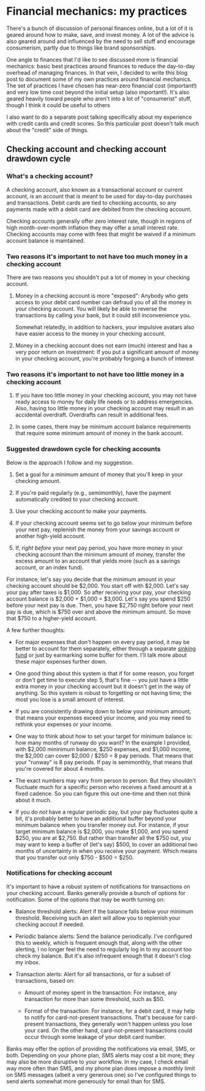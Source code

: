 # Financial mechanics: my practices

There's a bunch of discussion of personal finances online, but a lot
of it is geared around how to make, save, and invest money. A lot of
the advice is also geared around and influenced by the need to sell
stuff and encourage consumerism, partly due to things like brand
sponsorships.

One angle to finances that I'd like to see discussed more is financial
mechanics: basic best practices around finances to reduce the
day-to-day overhead of managing finances. In that vein, I decided to
write this blog post to document some of my own practices around
financial mechanics. The set of practices I have chosen has near-zero
financial cost (important!) and very low time cost beyond the initial
setup (also important!). It's also geared heavily toward people who aren't into a lot of "consumerist" stuff, though I think it could be useful to others

I also want to do a separate post talking specifically about my
experience with credit cards and credit scores. So this particular
post doesn't talk much about the "credit" side of things.

## Checking account and checking account drawdown cycle

### What's a checking account?

A checking account, also known as a transactional account or current
account, is an account that is meant to be used for day-to-day
purchases and transactions. Debit cards are tied to checking accounts,
so any payments made with a debit card are debited from the checking
account.

Checking accounts generally offer zero interest rate, though in
regions of high month-over-month inflation they may offer a small
interest rate. Checking accounts may come with fees that might be
waived if a minimum account balance is maintained.

### Two reasons it's important to not have too much money in a checking account

There are two reasons you shouldn't put a lot of money in your
checking account.

1. Money in a checking account is more "exposed": Anybody who gets
   access to your debit card number can defraud you of all the money
   in your checking account. You will likely be able to reverse the
   transactions by calling your bank, but it could still inconvenience
   you.

   Somewhat relatedly, in addition to hackers, your impulsive avatars
   also have easier access to the money in your checking account.

2. Money in a checking account does not earn (much) interest and has a
   very poor return on investment: If you put a significant amount of
   money in your checking account, you're probably forgoing a bunch of
   interest

### Two reasons it's important to not have too little money in a checking account

1. If you have too little money in your checking account, you may not
   have ready access to money for daily life needs or to address
   emergencies. Also, having too little money in your checking account
   may result in an accidental overdraft. Overdrafts can result in
   additional fees.

2. In some cases, there may be minimum account balance requirements
   that require some minimum amount of money in the bank account.

### Suggested drawdown cycle for checking accounts

Below is the approach I follow and my suggestion.

1. Set a goal for a minimum amount of money that you'll keep in your
   checking amount.

2. If you're paid regularly (e.g., semimonthly), have the payment
   automatically credited to your checking account.

3. Use your checking account to make your payments.

4. If your checking account seems set to go below your minimum before
   your next pay, replenish the money from your savings account or
   another high-yield account.

5. If, *right before* your next pay period, you have more money in
   your checking account than the minimum amount of money, transfer
   the excess amount to an account that yields more (such as a savings
   account, or an index fund).

For instance, let's say you decide that the minimum amount in your
checking account should be $2,000. You start off with $2,000. Let's
say your pay after taxes is $1,000. So after receiving your pay, your
checking account balance is $2,000 + $1,000 = $3,000. Let's say you
spend $250 before your next pay is due. Then, you have $2,750 right
before your next pay is due, which is $750 over and above the minimum
amount. So move that $750 to a higher-yield account.

A few further thoughts:

* For major expenses that don't happen on every pay period, it may be
  better to account for them separately, either through a separate
  [sinking
  fund](https://time.com/personal-finance/article/sinking-fund/) or
  just by earmarking some buffer for them. I'll talk more about these
  major expenses further down.

* One good thing about this system is that if for some reason, you
  forget or don't get time to execute step 5, that's fine -- you just
  have a little extra money in your checking account but it doesn't
  get in the way of anything. So this system is robust to forgetting
  or not having time; the most you lose is a small amount of interest.

* If you are consistently drawing down to below your minimum amount,
  that means your expenses exceed your income, and you may need to
  rethink your expenses or your income.

* One way to think about how to set your target for minimum balance
  is: how many months of runway do you want? In the example I
  provided, with $2,000 mininimum balance, $250 expenses, and $1,000
  income, the $2,000 can cover $2,000 / $250 = 8 pay periods. That
  means that your "runway" is 8 pay periods. If pay is semimonthly,
  that means that you're covered for about 4 months.

* The exact numbers may vary from person to person. But they shouldn't
  fluctuate much for a specific person who receives a fixed amount at
  a fixed cadence. So you can figure this out one-time and then not
  think about it much.

* If you do *not* have a regular periodic pay, but your pay fluctuates
  quite a bit, it's probably better to have an additional buffer
  beyond your minimum balance when you transfer money out. For
  instance, if your target minimum balance is $2,000, you make $1,000,
  and you spend $250, you are at $2,750. But rather than transfer all
  the $750 out, you may want to keep a buffer of (let's say) $500, to
  cover an additional two months of uncertainty in when you receive
  your payment. Which means that you transfer out only $750 - $500 =
  $250.

### Notifications for checking account

It's important to have a robust system of notifications for
transactions on your checking account. Banks generally provide a bunch
of options for notification. Some of the options that may be worth
turning on:

* Balance threshold alerts: Alert if the balance falls below your
  minimum threshold. Receiving such an alert will allow you to
  replenish your checking accout if needed.

* Periodic balance alerts: Send the balance periodically. I've
  configured this to weekly, which is frequent enough that, along with
  the other alerting, I no longer feel the need to regularly log in to
  my account too check my balance. But it's also infrequent enough
  that it doesn't clog my inbox.

* Transaction alerts: Alert for all transactions, or for a subset of
  transactions, based on:

  * Amount of money spent in the transaction: For instance, any
    transaction for more than some threshold, such as $50.

  * Format of the transaction: For instance, for a debit card, it may
    help to notify for card-not-present transactions. That's because
    for card-present transactions, they generally won't happen unless
    you lose your card. On the other hand, card-not-present
    transactions could occur through some leakage of your debit card
    number.

Banks may offer the option of providing the notifications via email,
SMS, or both. Depending on your phone plan, SMS alerts may cost a bit
more; they may also be more disruptive to your workflow. In my case, I
check email way more often than SMS, and my phone plan does impose a
monthly limit on SMS messages (albeit a very generous one) so I've
configured things to send alerts somewhat more generously for email
than for SMS.
